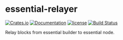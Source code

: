 # essential-relayer

[![Crates.io][crates-badge]][crates-url]
[![Documentation][docs-badge]][docs-url]
[![license][apache-badge]][apache-url]
[![Build Status][actions-badge]][actions-url]

[crates-badge]: https://img.shields.io/crates/v/essential-relayer.svg
[crates-url]: https://crates.io/crates/essential-relayer
[docs-badge]: https://docs.rs/essential-relayer/badge.svg
[docs-url]: https://docs.rs/essential-relayer
[apache-badge]: https://img.shields.io/badge/license-APACHE-blue.svg
[apache-url]: LICENSE
[actions-badge]: https://github.com/essential-contributions/essential-node/workflows/ci/badge.svg
[actions-url]: https://github.com/essential-contributions/essential-node/actions

Relay blocks from essential builder to essential node.
